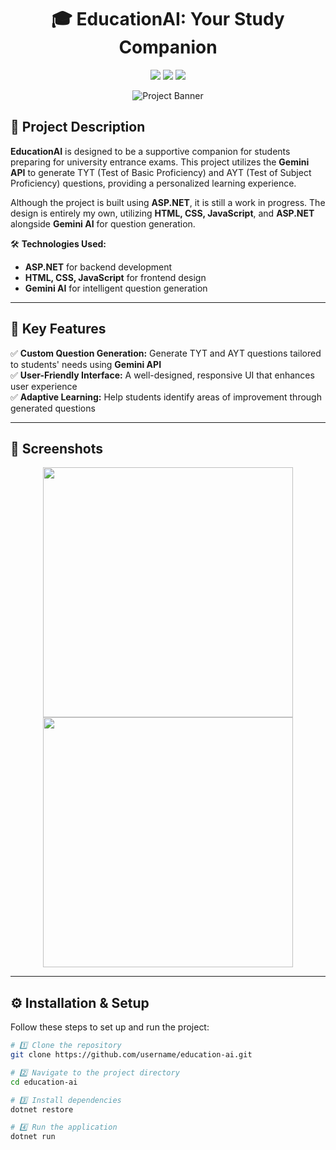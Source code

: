 <h1 align="center">🎓 EducationAI: Your Study Companion</h1>

<p align="center">
  <img src="https://img.shields.io/github/languages/top/username/education-ai?style=for-the-badge">
  <img src="https://img.shields.io/github/repo-size/username/education-ai?style=for-the-badge">
  <img src="https://img.shields.io/github/stars/username/education-ai?style=for-the-badge">
</p>

<p align="center">
  <img src="https://your-project-banner.com/banner.png" alt="Project Banner">
</p>

## 🌟 **Project Description**  

**EducationAI** is designed to be a supportive companion for students preparing for university entrance exams. This project utilizes the **Gemini API** to generate TYT (Test of Basic Proficiency) and AYT (Test of Subject Proficiency) questions, providing a personalized learning experience.  

Although the project is built using **ASP.NET**, it is still a work in progress. The design is entirely my own, utilizing **HTML, CSS, JavaScript**, and **ASP.NET** alongside **Gemini AI** for question generation.  

🛠 **Technologies Used:**  
- **ASP.NET** for backend development  
- **HTML, CSS, JavaScript** for frontend design  
- **Gemini AI** for intelligent question generation  

---

## 🚀 **Key Features**  
✅ **Custom Question Generation:** Generate TYT and AYT questions tailored to students' needs using **Gemini API**  
✅ **User-Friendly Interface:** A well-designed, responsive UI that enhances user experience  
✅ **Adaptive Learning:** Help students identify areas of improvement through generated questions  

---

## 📸 **Screenshots**  
<p align="center">
  <img src="https://your-screenshot-link.com/screenshot1.png" width="400">
  <img src="https://your-screenshot-link.com/screenshot2.png" width="400">
</p>

---

## ⚙️ **Installation & Setup**  

Follow these steps to set up and run the project:  

```bash
# 1️⃣ Clone the repository
git clone https://github.com/username/education-ai.git

# 2️⃣ Navigate to the project directory
cd education-ai

# 3️⃣ Install dependencies
dotnet restore

# 4️⃣ Run the application
dotnet run
